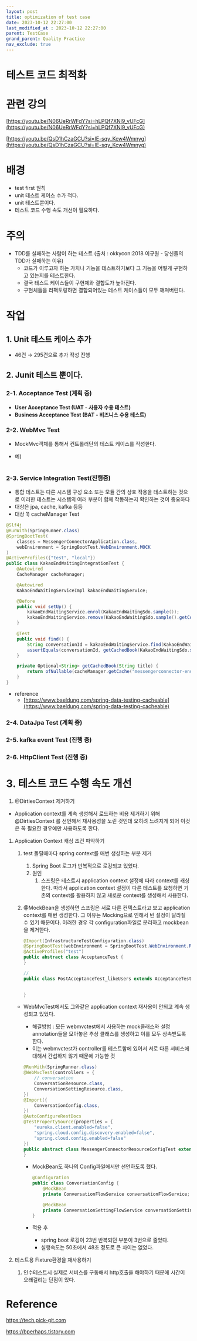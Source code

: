 ```yaml
---
layout: post
title: optimization of test case
date: 2023-10-12 22:27:00
last_modified_at : 2023-10-12 22:27:00
parent: TestCase
grand_parent: Quality Practice
nav_exclude: true
---
```


# 테스트 코드 최적화

# 관련 강의

[https://youtu.be/N06UeRrWFdY?si=hLPQf7XNl9_vUFcG](https://youtu.be/N06UeRrWFdY?si=hLPQf7XNl9_vUFcG)

[https://youtu.be/QsD1hCzaGCU?si=lE-sqy_Kcw4Wmnyg](https://youtu.be/QsD1hCzaGCU?si=lE-sqy_Kcw4Wmnyg)

# 배경

- test first 원칙
- unit 테스트 케이스 수가 적다.
- unit 테스트뿐이다.
- 테스트 코드 수행 속도 개선이 필요하다.

# 주의
- TDD를 실패하는 사람이 하는 테스트 (출처 : okkycon:2018 이규원 - 당신들의 TDD가 실패하는 이유)
    * 코드가 이루고자 하는 가치나 기능을 테스트하기보다 그 기능을 어떻게 구현하고 있는지를 테스트한다.
    * 결국 테스트 케이스들이 구현체와 결합도가 높아진다.
    * 구현체들을 리팩토링하면 결합되어있는 테스트 케이스들이 모두 꺠져버린다.

# 작업

## 1. Unit 테스트 케이스 추가

- 46건 → 295건으로 추가 작성 진행

## 2. Junit 테스트 뿐이다.

### 2-1. Acceptance Test (계획 중)

- **User Acceptance Test (UAT - 사용자 수용 테스트)**
- **Business Acceptance Test (BAT - 비즈니스 수용 테스트)**

### 2-2. WebMvc Test

- MockMvc객체를 통해서 컨트롤러단의 테스트 케이스를 작성한다.
- 예)
    
    ```java
    
    ```
    

### 2-3. Service Integration Test(진행중)

- 통합 테스트는 다른 시스템 구성 요소 또는 모듈 간의 상호 작용을 테스트하는 것으로 이러한 테스트는 시스템의 여러 부분이 함께 작동하는지 확인하는 것이 중요하다
- 대상은 jpa, cache, kafka 등등
- 대상 1) cacheManager Test

```java
@Slf4j
@RunWith(SpringRunner.class)
@SpringBootTest(
    classes = MessengerConnectorApplication.class,
    webEnvironment = SpringBootTest.WebEnvironment.MOCK
)
@ActiveProfiles({"test", "local"})
public class KakaoEndWaitingIntegrationTest {
    @Autowired
    CacheManager cacheManager;

    @Autowired
    KakaoEndWaitingServiceImpl kakaoEndWaitingService;

    @Before
    public void setUp() {
        kakaoEndWaitingService.enrol(KakaoEndWaitingSdo.sample());
        kakaoEndWaitingService.remove(KakaoEndWaitingSdo.sample().getConversationId());
    }

    @Test
    public void find() {
        String conversationId = kakaoEndWaitingService.find(KakaoEndWaitingSdo.sample().getConversationId());
        assertEquals(conversationId, getCachedBook(KakaoEndWaitingSdo.sample().getConversationId()).get());
    }

    private Optional<String> getCachedBook(String title) {
        return ofNullable(cacheManager.getCache("messengerconnector-end-kakao-find")).map(c -> c.get(title, String.class));
    }
}
```

- reference
    - [https://www.baeldung.com/spring-data-testing-cacheable](https://www.baeldung.com/spring-data-testing-cacheable)

### 2-4. DataJpa Test (계획 중)

### 2-5. kafka event Test (진행 중)

### 2-6. HttpClient Test (진행 중)

# 3. 테스트 코드 수행 속도 개선

1. @DirtiesContext 제거하기
- Application context를 계속 생성해서 로드하는 비용 제거하기 위해 @DirtiesContext 를 선언해서 재사용성을 노린 것인데 오히려 느려지게 되어 이것은 꼭 필요한 경우에만 사용하도록 한다.

1. Application Context 캐싱 조건 파악하기
    1. test 돌릴때마다 spring context를 매번 생성하는 부분 제거
        1. Spring Boot 로그가 반복적으로 로깅되고 있었다.
        2. 원인
            1. 스프링은 테스트시 application context 설정에 따라 context를 캐싱한다. 따라서 application context 설정이 다른 테스트를 요청하면 기존의 context를 활용하지 않고 새로운 context를 생성해서 사용한다.
    2. @MockBean을 생성하면 스프링은 서로 다른 컨텍스트라고 보고 application context를 매번 생성한다. 그 이유는 Mocking으로 인해서 빈 설정이 달라질 수 있기 때문이다. 이러한 경우 각 configuration파일로 분리하고 mockbean을 제거한다.
        
        ```java
        @Import(InfrastructureTestConfiguration.class)
        @SpringBootTest(webEnvironment = SpringBootTest.WebEnvironment.RANDOM_PORT)
        @ActiveProfiles("test")
        public abstract class AcceptanceTest {
        }
        
        // 
        public class PostAcceptanceTest_likeUsers extends AcceptanceTest {
        
        	
        }
        ```
        
    - WebMvcTest에서도 그와같은 application context 재사용이 안되고 계속 생성되고 있었다.
        - 해결방법 : 모든 webmvctest에서 사용하는 mock클래스와 설정 annotation들을 모아놓은 추상 클래스를 생성하고 이를 모두 상속받도록 한다.
        - 이는 webmvctest가 controller를 테스트함에 있어서 서로 다른 서비스에 대해서 간섭하지 않기 때문에 가능한 것
        
        ```java
        @RunWith(SpringRunner.class)
        @WebMvcTest(controllers = {
            // conversation
            ConversationResource.class,
            ConversationSettingResource.class,
        })
        @Import({
            ConversationConfig.class,
        })
        @AutoConfigureRestDocs
        @TestPropertySource(properties = {
            "eureka.client.enabled=false",
            "spring.cloud.config.discovery.enabled=false",
            "spring.cloud.config.enabled=false"
        })
        public abstract class MessengerConnectorResourceConfigTest extends AbstractResourceTest {
        }
        ```
        
        - MockBean도 하나의 Config파일에서만 선언하도록 했다.
            
            ```java
            @Configuration
            public class ConversationConfig {
                @MockBean
                private ConversationFlowService conversationFlowService;
            
                @MockBean
                private ConversationSettingFlowService conversationSettingFlowService;
            }
            ```
            
        - 적용 후
            - spring boot 로깅이 23번 반복되던 부분이 3번으로 줄었다.
            - 실행속도는 50초에서 48초 정도로 큰 차이는 없었다.
        
2. 테스트용 Fixture환경을 재사용하기
    1. 인수테스트시 실제로 서비스를 구동해서 http호출을 해야하기 때문에 시간이 오래걸리는 단점이 있다.

# Reference

https://tech.pick-git.com

https://bperhaps.tistory.com